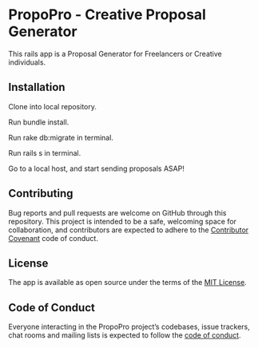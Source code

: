 # PropoPro - Creative Proposal Generator

This rails app is a Proposal Generator for Freelancers or Creative individuals.  

## Installation

Clone into local repository.

Run bundle install.

Run rake db:migrate in terminal.

Run rails s in terminal.

Go to a local host, and start sending proposals ASAP!

## Contributing

Bug reports and pull requests are welcome on GitHub through this repository. This project is intended to be a safe, welcoming space for collaboration, and contributors are expected to adhere to the [Contributor Covenant](http://contributor-covenant.org) code of conduct.

## License

The app is available as open source under the terms of the [MIT License](http://opensource.org/licenses/MIT).

## Code of Conduct

Everyone interacting in the PropoPro project’s codebases, issue trackers, chat rooms and mailing lists is expected to follow the [code of conduct](https://github.com/braydon322/rails-final/master/CODE_OF_CONDUCT.md).
